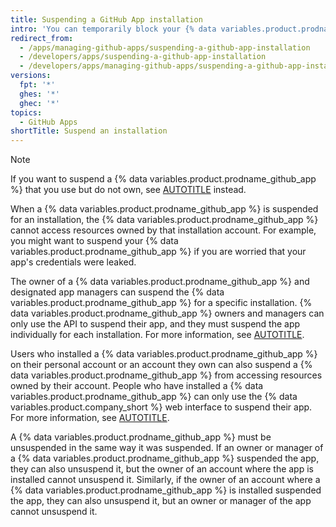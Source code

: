 ```yaml
---
title: Suspending a GitHub App installation
intro: 'You can temporarily block your {% data variables.product.prodname_github_app %} from accessing resources owned by the accounts that installed the {% data variables.product.prodname_github_app %}.'
redirect_from:
  - /apps/managing-github-apps/suspending-a-github-app-installation
  - /developers/apps/suspending-a-github-app-installation
  - /developers/apps/managing-github-apps/suspending-a-github-app-installation
versions:
  fpt: '*'
  ghes: '*'
  ghec: '*'
topics:
  - GitHub Apps
shortTitle: Suspend an installation
---
```


> [!NOTE]
> If you want to suspend a {% data variables.product.prodname_github_app %} that you use but do not own, see [AUTOTITLE](/apps/using-github-apps/reviewing-and-modifying-installed-github-apps#blocking-access) instead.

When a {% data variables.product.prodname_github_app %} is suspended for an installation, the {% data variables.product.prodname_github_app %} cannot access resources owned by that installation account. For example, you might want to suspend your {% data variables.product.prodname_github_app %} if you are worried that your app's credentials were leaked.

The owner of a {% data variables.product.prodname_github_app %} and designated app managers can suspend the {% data variables.product.prodname_github_app %} for a specific installation. {% data variables.product.prodname_github_app %} owners and managers can only use the API to suspend their app, and they must suspend the app individually for each installation. For more information, see [AUTOTITLE](/rest/apps/apps#suspend-an-app-installation).

Users who installed a {% data variables.product.prodname_github_app %} on their personal account or an account they own can also suspend a {% data variables.product.prodname_github_app %} from accessing resources owned by their account. People who have installed a {% data variables.product.prodname_github_app %} can only use the {% data variables.product.company_short %} web interface to suspend their app. For more information, see [AUTOTITLE](/apps/using-github-apps/reviewing-and-modifying-installed-github-apps).

A {% data variables.product.prodname_github_app %} must be unsuspended in the same way it was suspended. If an owner or manager of a {% data variables.product.prodname_github_app %} suspended the app, they can also unsuspend it, but the owner of an account where the app is installed cannot unsuspend it. Similarly, if the owner of an account where a {% data variables.product.prodname_github_app %} is installed suspended the app, they can also unsuspend it, but an owner or manager of the app cannot unsuspend it.
